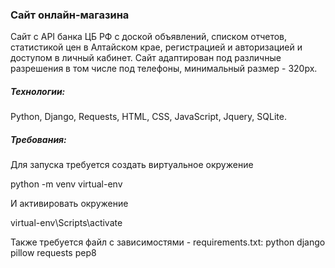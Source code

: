 ### Сайт онлайн-магазина

Сайт с API банка ЦБ РФ с доской объявлений, списком отчетов, статистикой цен в Алтайском крае, регистрацией и авторизацией и доступом в личный кабинет. Сайт адаптирован под различные разрешения в том числе под телефоны, минимальный размер - 320px.

##### Технологии:
Python, Django, Requests, HTML, CSS, JavaScript, Jquery, SQLite.

##### Требования:
Для запуска требуется создать виртуальное окружение

python -m venv virtual-env

И активировать окружение

virtual-env\Scripts\activate

Также требуется файл с зависимостями - requirements.txt: python django pillow requests pep8
